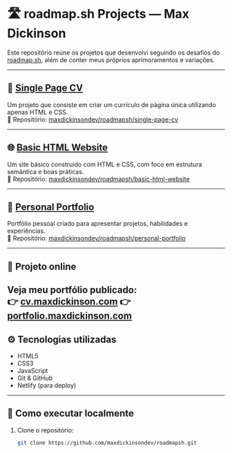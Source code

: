 # 🛣 roadmap.sh Projects — Max Dickinson

Este repositório reúne os projetos que desenvolvi seguindo os desafios do [roadmap.sh](https://roadmap.sh/), além de conter meus próprios aprimoramentos e variações.

---

## 📄 [Single Page CV](https://roadmap.sh/projects/single-page-cv)

Um projeto que consiste em criar um currículo de página única utilizando apenas HTML e CSS.  
📂 Repositório: [maxdickinsondev/roadmapsh/single-page-cv](https://github.com/maxdickinsondev/roadmapsh/tree/master/single-page-cv)

---

## 🌐 [Basic HTML Website](https://roadmap.sh/projects/basic-html-website)

Um site básico construído com HTML e CSS, com foco em estrutura semântica e boas práticas.  
📂 Repositório: [maxdickinsondev/roadmapsh/basic-html-website](https://github.com/maxdickinsondev/roadmapsh/tree/master/basic-html-website)

---

## 💼 [Personal Portfolio](https://roadmap.sh/projects/portfolio-website)

Portfólio pessoal criado para apresentar projetos, habilidades e experiências.  
📂 Repositório: [maxdickinsondev/roadmapsh/personal-portfolio](https://github.com/maxdickinsondev/roadmapsh/tree/master/personal-portfolio)

---

## 🚀 Projeto online

Veja meu portfólio publicado:  
👉 [cv.maxdickinson.com](https://cv.maxdickinson.com)
👉 [portfolio.maxdickinson.com](https://portfolio.maxdickinson.com)
---

## ⚙️ Tecnologias utilizadas

- HTML5  
- CSS3  
- JavaScript  
- Git & GitHub  
- Netlify (para deploy)

---

## 🧭 Como executar localmente

1. Clone o repositório:
   ```bash
   git clone https://github.com/maxdickinsondev/roadmapsh.git
